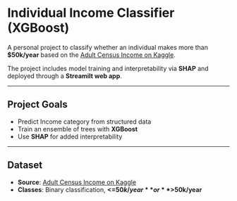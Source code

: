 # Individual Income Classifier (XGBoost)

A personal project to classify whether an individual makes more than **$50k/year** based on the [Adult Census Income on Kaggle](https://www.kaggle.com/datasets/uciml/adult-census-income).

The project includes model training and interpretability via **SHAP** and deployed through a **Streamilt web app**.

---

## Project Goals

- Predict Income category from structured data
- Train an ensemble of trees with **XGBoost**
- Use **SHAP** for added interpretability

---

## Dataset

- **Source**: [Adult Census Income on Kaggle](https://www.kaggle.com/datasets/uciml/adult-census-income)
- **Classes**: Binary classification, **<=$50k/year**  or **>$50k/year**

